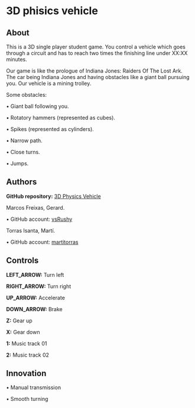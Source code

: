 ﻿# 3D phisics vehicle

## About
This is a 3D single player student game. You control a vehicle which goes through a circuit and has to reach two times the finishing line under XX:XX minutes.

Our game is like the prologue of Indiana Jones: Raiders Of The Lost Ark. The car being Indiana Jones and having obstacles like a giant ball pursuing you. Our vehicle is a mining trolley.

Some obstacles:

• Giant ball following you.

• Rotatory hammers (represented as cubes).

• Spikes (represented as cylinders).

• Narrow path.

• Close turns.

• Jumps.

## Authors

**GitHub repository:** [3D Physics Vehicle](https://github.com/martitorras/3D-phisics-vehicle)

Marcos Freixas, Gerard.

• GitHub account: [vsRushy](https://github.com/vsRushy)

Torras Isanta, Martí.

• GitHub account: [martitorras](https://github.com/martitorras)

## Controls

**LEFT_ARROW:** Turn left

**RIGHT_ARROW:** Turn right

**UP_ARROW:** Accelerate

**DOWN_ARROW:** Brake

**Z:** Gear up

**X:** Gear down

**1:** Music track 01

**2:** Music track 02

## Innovation

• Manual transmission

• Smooth turning